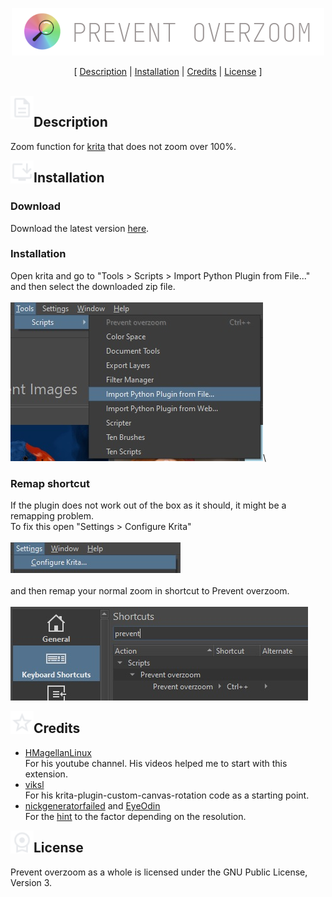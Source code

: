 <p align="center">
  <img src="https://github.com/theTschi/krita-extension-prevent-overzoom/blob/main/docs/prevent_overzoom_logo.png">
</p>
<p align="center">
  [ <a href="#description">Description</a> | <a href="https://github.com/theTschi/krita-extension-prevent-overzoom/edit/main/README.md#installation">Installation</a> | <a href="https://github.com/theTschi/krita-extension-prevent-overzoom/edit/main/README.md#credits">Credits</a> | <a href="https://github.com/theTschi/krita-extension-prevent-overzoom/edit/main/README.md#license">License</a> ]</p>
<br>

<img align="left" src="https://github.com/theTschi/krita-extension-prevent-overzoom/blob/main/docs/description.png" width="37" height="37"/>

## Description
Zoom function for [krita](https://krita.org) that does not zoom over 100%.
<br>

<img align="left" src="https://github.com/theTschi/krita-extension-prevent-overzoom/blob/main/docs/install.png" width="37" height="37"/>

## Installation

### Download
Download the latest version [here](https://github.com/theTschi/krita-extension-prevent-overzoom/releases).

### Installation
Open krita and go to "Tools > Scripts > Import Python Plugin from File..." and then select the downloaded zip file.\
\
![demo_open](./docs/import_plugin.jpg)\

### Remap shortcut
If the plugin does not work out of the box as it should, it might be a remapping problem.\
To fix this open "Settings > Configure Krita"\
\
![demo_config](./docs/configure_krita.jpg)\
\
and then remap your normal zoom in shortcut to Prevent overzoom.\
\
![demo_remap](./docs/remap_shortcut.jpg)
<br>

<img align="left" src="https://github.com/theTschi/krita-extension-prevent-overzoom/blob/main/docs/star.png" width="37" height="37"/>

## Credits
* [HMagellanLinux](https://www.youtube.com/@hmagellanlinux307)\
For his youtube channel. His videos helped me to start with this extension.
* [viksl](https://github.com/viksl)\
For his krita-plugin-custom-canvas-rotation code as a starting point.
* [nickgeneratorfailed](https://krita-artists.org/u/nickgeneratorfailed/summary) and [EyeOdin](https://krita-artists.org/u/EyeOdin/summary)\
For the [hint](https://krita-artists.org/t/canvas-class-what-does-zoomlevel-returns-compared-to-setzoomlevel-manual-link-inside/15702) to the factor depending on the resolution.

<img align="left" src="https://github.com/theTschi/krita-extension-prevent-overzoom/blob/main/docs/license.png" width="37" height="37"/>

## License
Prevent overzoom as a whole is licensed under the GNU Public License, Version 3.
